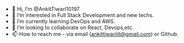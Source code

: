 - 👋 Hi, I’m @AnkitTiwari10197
- 👀 I’m interested in Full Stack Development and new techs.
- 🌱 I’m currently learning DevOps and AWS.
- 💞️ I’m looking to collaborate on React, Devops,etc.
- 📫 How to reach me - via email (ankittiwariiit@gmail.com) or Github.

<!---
AnkitTiwari10197/AnkitTiwari10197 is a ✨ special ✨ repository because its `README.md` (this file) appears on your GitHub profile.
You can click the Preview link to take a look at your changes.
--->
